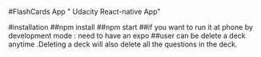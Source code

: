 #FlashCards App " Udacity React-native App"

#installation
##npm install
##npm start
##if you want to run it at phone by development mode : need to have an expo
##user can be delete a deck anytime .Deleting a deck will also delete all the questions in the deck.
